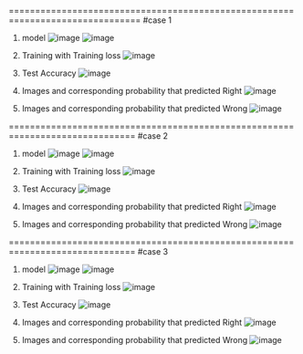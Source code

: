 
===============================================================================
#case 1


1. model
![image](https://user-images.githubusercontent.com/71162232/121666917-bbf9da00-cae4-11eb-9148-184684d137a4.png)
![image](https://user-images.githubusercontent.com/71162232/121664726-bd2a0780-cae2-11eb-9ba5-243a85952bf7.png)

2. Training with Training loss
![image](https://user-images.githubusercontent.com/71162232/121664762-cadf8d00-cae2-11eb-959e-98bf49aa9931.png)

3. Test Accuracy
![image](https://user-images.githubusercontent.com/71162232/121664845-dfbc2080-cae2-11eb-9158-5a6a3f3ee1ce.png)

4. Images and corresponding probability that predicted Right
![image](https://user-images.githubusercontent.com/71162232/121664886-e9de1f00-cae2-11eb-95a7-c21ae77cefcc.png)

5. Images and corresponding probability that predicted Wrong
![image](https://user-images.githubusercontent.com/71162232/121664916-f3678700-cae2-11eb-9a52-d7be670902a1.png)


==============================================================================
#case 2


1. model
![image](https://user-images.githubusercontent.com/71162232/121666953-c6b46f00-cae4-11eb-9817-7338397a197c.png)
![image](https://user-images.githubusercontent.com/71162232/121665808-8e606100-cae3-11eb-9f0b-4527ae4a70a3.png)

2. Training with Training loss
![image](https://user-images.githubusercontent.com/71162232/121665830-95876f00-cae3-11eb-9ca8-c386f8e5efb2.png)

3. Test Accuracy
![image](https://user-images.githubusercontent.com/71162232/121665880-a46e2180-cae3-11eb-80d1-fb2ec1aa7dd2.png)

4.  Images and corresponding probability that predicted Right
![image](https://user-images.githubusercontent.com/71162232/121665909-ab952f80-cae3-11eb-91b2-2f6f98fc0a9e.png)

5. Images and corresponding probability that predicted Wrong
![image](https://user-images.githubusercontent.com/71162232/121665947-b354d400-cae3-11eb-91c7-7130fd9a036d.png)

==============================================================================
#case 3


1. model
![image](https://user-images.githubusercontent.com/71162232/121666978-ccaa5000-cae4-11eb-80be-ba3c6528862f.png)
![image](https://user-images.githubusercontent.com/71162232/121666778-95d43a00-cae4-11eb-949a-2f639c036286.png)

2. Training with Training loss
![image](https://user-images.githubusercontent.com/71162232/121666802-9c62b180-cae4-11eb-9a16-65ed08fd01f9.png)

3. Test Accuracy
![image](https://user-images.githubusercontent.com/71162232/121666821-a2f12900-cae4-11eb-8058-d54514b21972.png)

4.  Images and corresponding probability that predicted Right
![image](https://user-images.githubusercontent.com/71162232/121666844-a97fa080-cae4-11eb-90dc-b6928b2cc729.png)

5. Images and corresponding probability that predicted Wrong
![image](https://user-images.githubusercontent.com/71162232/121666876-b1d7db80-cae4-11eb-9181-7a4b084d1d05.png)


